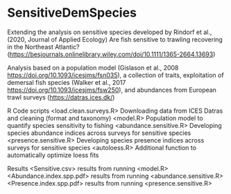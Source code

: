 # SensitiveDemSpecies
Extending the analysis on sensitive species developed by Rindorf et al., (2020, Journal of Applied Ecology) Are fish sensitive to trawling recovering in the Northeast Atlantic? (https://besjournals.onlinelibrary.wiley.com/doi/10.1111/1365-2664.13693)

Analysis based on a population model (Gislason et al., 2008 https://doi.org/10.1093/icesjms/fsn035), a collection of traits, exploitation of demersal fish species (Walker et al., 2017 https://doi.org/10.1093/icesjms/fsw250), and abundances from European trawl surveys (https://datras.ices.dk/)

R Code scripts
<load.clean.surveys.R> Downloading data from ICES Datras and cleaning (format and taxonomy)
<model.R> Population model to quantify species sensitivity to fishing
<abundance.sensitive.R> Developing species abundance indices across surveys for sensitive species
<presence.sensitive.R> Developing species presence indices across surveys for sensitive species
<autoloess.R> Additional function to automatically optimize loess fits

Results
<Sensitive.csv> results from running <model.R>
<Abundance.index.spp.pdf> results from running <abundance.sensitive.R>
<Presence.index.spp.pdf> results from running <presence.sensitive.R>
